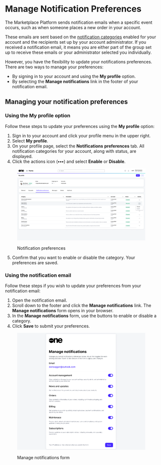 # Manage Notification Preferences

The Marketplace Platform sends notification emails when a specific event occurs, such as when someone places a new order in your account.&#x20;

These emails are sent based on the [notification categories](../../../modules-and-features/settings/notifications/#notification_types) enabled for your account and the recipients set up by your account administrator. If you received a notification email, it means you are either part of the group set up to receive these emails or your administrator selected you individually.&#x20;

However, you have the flexibility to update your notifications preferences. There are two ways to manage your preferences:&#x20;

* By signing in to your account and using the **My profile** option.
* By selecting the **Manage notifications** link in the footer of your notification email.&#x20;

## Managing your notification preferences

### Using the **My profile** option

Follow these steps to update your preferences using the **My profile** option:

1. Sign in to your account and click your profile menu in the upper right.
2. Select **My profile**.
3. On your profile page, select the **Notifications** **preferences** tab. All notification categories for your account, along with status, are displayed.
4. Click the actions icon (**•••**) and select **Enable** or **Disable**.

<figure><img src="../../../.gitbook/assets/notification_preferences.png" alt=""><figcaption><p>Notification preferences</p></figcaption></figure>

5. Confirm that you want to enable or disable the category. Your preferences are saved.

### Using the notification email

Follow these steps if you wish to update your preferences from your notification email:

1. Open the notification email.
2. Scroll down to the footer and click the **Manage notifications** link. The **Manage notifications** form opens in your browser.
3. In the **Manage notifications** form, use the buttons to enable or disable a category.
4. Click **Save** to submit your preferences.&#x20;

<figure><img src="../../../.gitbook/assets/notifications_form.png" alt=""><figcaption><p>Manage notifications form</p></figcaption></figure>
